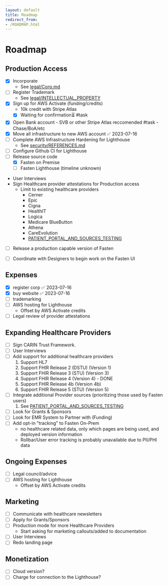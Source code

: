```yaml
---
layout: default
title: Roadmap
redirect_from:
- /ROADMAP.html
---
```


# Roadmap


## Production Access

- [x] Incorporate 
	- See [legal/Corp.md](./legal/Corp.md)
- [ ] Register Trademark
	- See [legal/INTELLECTUAL_PROPERTY](legal/INTELLECTUAL_PROPERTY.md)
- [x] Sign up for AWS Activate (funding/credits)
	- 10k credit with Stripe Atlas
	- [x] Waiting for confirmation⏳  #task
- [x] Open Bank account
		- SVB or other Stripe Atlas reccomended #task
		- Chase/BoA/etc
- [x] Move all infrastructure to new AWS account ✅ 2023-07-16
- [ ] Complete AWS Infrastructure Hardening for Lighthouse
	- See [security/REFERENCES.md](security/REFERENCES.md)
- [ ] Configure Github CI for Lighthouse
- [ ] Release source code
	- [x] Fasten on Premise
	- [ ] Fasten Lighthouse (timeline unknown)
- User Interviews
- Sign Healthcare provider attestations for Production access
	- Limit to existing healthcare providers
		- Cerner
		- Epic
		- Cigna
		- HealthIT
		- Logica
		- Medicare BlueButton
		- Athena
		- CareEvolution
		- [PATIENT_PORTAL_AND_SOURCES_TESTING](providers/PATIENT_PORTAL_AND_SOURCES_TESTING.md)
- [ ] Release a production capable version of Fasten
- [ ] Coordinate with Designers to begin work on the Fasten UI


## Expenses
- [x] register corp ✅ 2023-07-16
- [x] buy website ✅ 2023-07-16
- [ ] trademarking
- [ ] AWS hosting for Lighthouse
	- Offset by AWS Activate credits
- [ ] Legal review of provider attestations

## Expanding Healthcare Providers

- [ ] Sign CARIN Trust Framework. 
- [ ] User Interviews 
- [ ] Add support for additional healthcare providers
	1. Support HL7
	2. Support FHIR Release 2 (DSTU) (Version 1)
	3. Support FHIR Release 3 (STU) (Version 3)
	4. Support FHIR Release 4 (Version 4) - DONE
	5. Support FHIR Release 4b (Version 4b)
	6. Support FHIR Release 5 (STU) (Version 5)
- [ ] Integrate additional Provider sources (prioritizing those used by Fasten users)
	1. See [PATIENT_PORTAL_AND_SOURCES_TESTING](providers/PATIENT_PORTAL_AND_SOURCES_TESTING.md)
- [ ] Look for Grants & Sponsors
- [ ] Look for EMR System to Partner with (Funding)
- [ ] Add opt-in "tracking" to Fasten On-Prem
	- no healthcare related data, only which pages are being used, and deployed version information
	- Rollbar/User error tracking is probably unavailable due to PII/PHI data


## Ongoing Expenses
- [ ] Legal council/advice
- [ ] AWS hosting for Lighthouse
	- Offset by AWS Activate credits


## Marketing 
- [ ] Communicate with healthcare newsletters
- [ ] Apply for Grants/Sponsors
- [ ] Production mode for more Healthcare Providers
	- Start asking for marketing callouts/added to documentation
- [ ] User Interviews
- [ ] Redo landing page

## Monetization
- [ ] Cloud version?
- [ ] Charge for connection to the Lighthouse?
